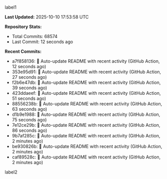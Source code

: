 
label1 
<!-- ACTIVITY_START -->
**Last Updated:** 2025-10-10 17:53:58 UTC

**Repository Stats:**
- Total Commits: 68574
- Last Commit: 12 seconds ago

**Recent Commits:**
- a7f858136: 🤖 Auto-update README with recent activity (GitHub Action, 12 seconds ago)
- 353e95d91: 🤖 Auto-update README with recent activity (GitHub Action, 27 seconds ago)
- f2b6e47db: 🤖 Auto-update README with recent activity (GitHub Action, 39 seconds ago)
- 423ddaeef: 🤖 Auto-update README with recent activity (GitHub Action, 51 seconds ago)
- 88556238b: 🤖 Auto-update README with recent activity (GitHub Action, 63 seconds ago)
- d1b9e1988: 🤖 Auto-update README with recent activity (GitHub Action, 75 seconds ago)
- 7e12ce29b: 🤖 Auto-update README with recent activity (GitHub Action, 86 seconds ago)
- 9b7af285c: 🤖 Auto-update README with recent activity (GitHub Action, 2 minutes ago)
- be930826b: 🤖 Auto-update README with recent activity (GitHub Action, 2 minutes ago)
- caf89528c: 🤖 Auto-update README with recent activity (GitHub Action, 2 minutes ago)
<!-- ACTIVITY_END -->

label2
